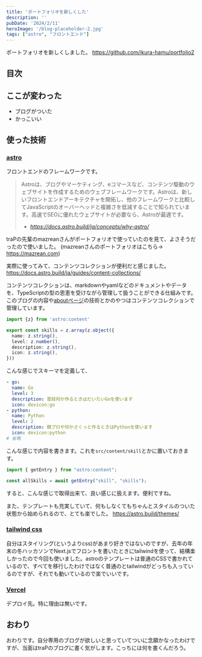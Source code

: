 ```yaml
---
title: 'ポートフォリオを新しくした'
description: ''
pubDate: '2024/2/11'
heroImage: '/blog-placeholder-2.jpg'
tags: ["astro", "フロントエンド"]
---
```


ポートフォリオを新しくしました。
https://github.com/ikura-hamu/portfolio2

## 目次

## ここが変わった

- ブログがついた
- かっこいい

## 使った技術

### [astro](https://astro.build/)

フロントエンドのフレームワークです。

> Astroは、ブログやマーケティング、eコマースなど、コンテンツ駆動のウェブサイトを作成するためのウェブフレームワークです。Astroは、新しいフロントエンドアーキテクチャを開拓し、他のフレームワークと比較してJavaScriptのオーバーヘッドと複雑さを低減することで知られています。高速でSEOに優れたウェブサイトが必要なら、Astroが最適です。
>
> - <cite>https://docs.astro.build/ja/concepts/why-astro/ </cite>

traPの先輩のmazreanさんがポートフォリオで使っていたのを見て、よさそうだったので使いました。
(mazreanさんのポートフォリオはこちら→ https://mazrean.com)

実際に使ってみて、コンテンツコレクションが便利だと感じました。
https://docs.astro.build/ja/guides/content-collections/

コンテンツコレクションは、markdownやyamlなどのドキュメントやデータを、TypeScriptの型の恩恵を受けながら管理して扱うことができる仕組みです。このブログの内容や[aboutページ](/about)の技術とかのやつはコンテンツコレクションで管理しています。

```ts
import {z} from 'astro:content'

export const skills = z.array(z.object({
  name: z.string(),
  level: z.number(),
  description: z.string(),
  icon: z.string(),
}))

```

こんな感じでスキーマを定義して、

```yaml
- go:
  name: Go
  level: 3
  description: 普段何か作るときはだいたいGoを使います
  icon: devicon:go
- python:
  name: Python
  level: 2
  description: 競プロや何かさくっと作るときはPythonを使います
  icon: devicon:python
# 省略
```

こんな感じで内容を書きます。これを`src/content/skill`とかに置いておきます。

```ts
import { getEntry } from "astro:content";

const allSkills = await getEntry("skill", "skills");
```

すると、こんな感じで取得出来て、良い感じに扱えます。便利ですね。

また、テンプレートも充実していて、何もしなくてもちゃんとスタイルのついた状態から始められるので、とても楽でした。
https://astro.build/themes/

### [tailwind css](https://tailwindcss.com/)

自分はスタイリング(というよりcss)があまり好きではないのですが、去年の年末の冬ハッカソンでNext.jsでフロントを書いたときにtailwindを使って、結構楽しかったので今回も使いました。astroのテンプレートは普通のCSSで書かれているので、すべてを移行したわけではなく普通のとtailwindがどっちも入っているのですが、それでも動いているので楽でいいです。

### [Vercel](https://vercel.com)

デプロイ先。特に理由は無いです。

## おわり

おわりです。自分専用のブログが欲しいと思っていてついに念願かなったわけですが、当面はtraPのブログに書く気がします。こっちには何を書くんだろう。
